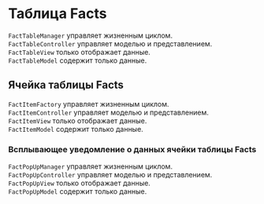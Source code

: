 ﻿# Таблица Facts
`FactTableManager` управляет жизненным циклом.\
`FactTableController` управляет моделью и представлением.\
`FactTableView` только отображает данные.\
`FactTableModel` содержит только данные.

## Ячейка таблицы Facts
`FactItemFactory` управляет жизненным циклом.\
`FactItemController` управляет моделью и представлением.\
`FactItemView` только отображает данные.\
`FactItemModel` содержит только данные.

### Всплывающее уведомление о данных ячейки таблицы Facts
`FactPopUpManager` управляет жизненным циклом.\
`FactPopUpController` управляет моделью и представлением.\
`FactPopUpView` только отображает данные.\
`FactPopUpModel` содержит только данные.